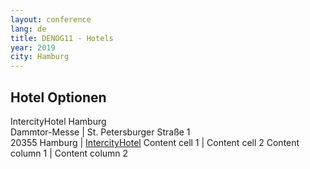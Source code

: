 ```yaml
---
layout: conference
lang: de
title: DENOG11 - Hotels
year: 2019
city: Hamburg
---
```


## Hotel Optionen

IntercityHotel Hamburg<br>Dammtor-Messe | St. Petersburger Straße 1<br>20355 Hamburg | [IntercityHotel](https://www.intercityhotel.com/en/hotels/all-hotels/germany/hamburg/intercityhotel-hamburg-dammtor-messe)
Content cell 1 | Content cell 2
Content column 1 | Content column 2
